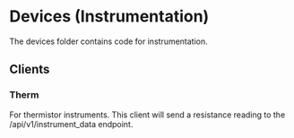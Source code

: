 # Devices (Instrumentation)

The devices folder contains code for instrumentation.

## Clients

### Therm

For thermistor instruments. This client will send a resistance reading to the /api/v1/instrument_data endpoint.